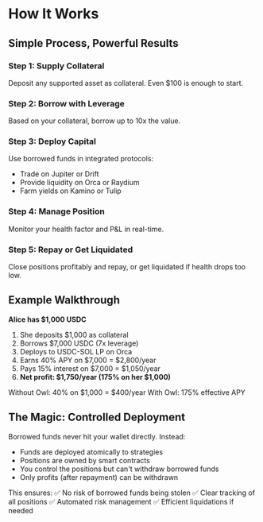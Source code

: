 # How It Works

## Simple Process, Powerful Results

### Step 1: Supply Collateral
Deposit any supported asset as collateral. Even $100 is enough to start.

### Step 2: Borrow with Leverage
Based on your collateral, borrow up to 10x the value.

### Step 3: Deploy Capital
Use borrowed funds in integrated protocols:
- Trade on Jupiter or Drift
- Provide liquidity on Orca or Raydium
- Farm yields on Kamino or Tulip

### Step 4: Manage Position
Monitor your health factor and P&L in real-time.

### Step 5: Repay or Get Liquidated
Close positions profitably and repay, or get liquidated if health drops too low.

## Example Walkthrough

**Alice has $1,000 USDC**

1. She deposits $1,000 as collateral
2. Borrows $7,000 USDC (7x leverage)
3. Deploys to USDC-SOL LP on Orca
4. Earns 40% APY on $7,000 = $2,800/year
5. Pays 15% interest on $7,000 = $1,050/year
6. **Net profit: $1,750/year (175% on her $1,000)**

Without Owl: 40% on $1,000 = $400/year
With Owl: 175% effective APY

## The Magic: Controlled Deployment

Borrowed funds never hit your wallet directly. Instead:
- Funds are deployed atomically to strategies
- Positions are owned by smart contracts
- You control the positions but can't withdraw borrowed funds
- Only profits (after repayment) can be withdrawn

This ensures:
✅ No risk of borrowed funds being stolen
✅ Clear tracking of all positions
✅ Automated risk management
✅ Efficient liquidations if needed